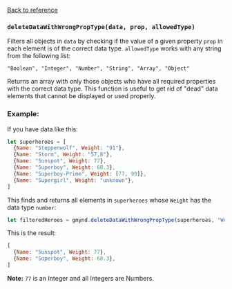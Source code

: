 [Back to reference](../README.md)

### `deleteDataWithWrongPropType(data, prop, allowedType)`

Filters all objects in `data` by checking if the value of a given property `prop` in each element is of the correct data
type. `allowedType` works with any string from the following list:

```
"Boolean", "Integer", "Number", "String", "Array", "Object"
```

Returns an array with only those objects who have all required properties with the correct data type. This function is
useful to get rid of "dead" data elements that cannot be displayed or used properly.

### Example:

If you have data like this:

```javascript
let superheroes = [
  {Name: "Steppenwolf", Weight: "91"},
  {Name: "Storm", Weight: "57,8"},
  {Name: "Sunspot", Weight: 77},
  {Name: "Superboy", Weight: 68.3},
  {Name: "Superboy-Prime", Weight: [77, 99]},
  {Name: "Supergirl", Weight: "unknown"},
]
```

This finds and returns all elements in `superheroes` whose `Weight` has the data type `number`:

```javascript
let filteredHeroes = gmynd.deleteDataWithWrongPropType(superheroes, "Weight", "Number");
```

This is the result:

```javascript
[
  {Name: "Sunspot", Weight: 77},
  {Name: "Superboy", Weight: 68.3},
]
```

**Note:** `77` is an Integer and all Integers are Numbers.

